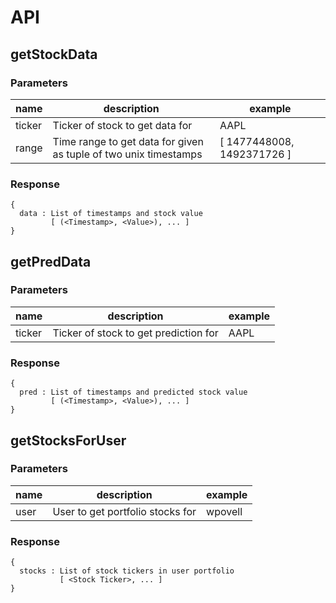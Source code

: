 # API

## getStockData 

### Parameters

| name   | description                                                      | example                    |
|--------|------------------------------------------------------------------|----------------------------|
| ticker | Ticker of stock to get data for                                  | AAPL                       |
| range  | Time range to get data for given as tuple of two unix timestamps | [ 1477448008, 1492371726 ] |

### Response
```
{
  data : List of timestamps and stock value
         [ (<Timestamp>, <Value>), ... ] 
}
```

## getPredData <span id="getPredData"></span>

### Parameters

| name   | description                           | example |
|--------|---------------------------------------|---------|
| ticker | Ticker of stock to get prediction for | AAPL    |

### Response
```
{
  pred : List of timestamps and predicted stock value
         [ (<Timestamp>, <Value>), ... ]
}
```

## getStocksForUser <span id="getStocksForUser"></span>

### Parameters

| name | description                         | example    |
|------|-------------------------------------|------------|
| user | User to get portfolio stocks for    | wpovell    |

### Response
```
{
  stocks : List of stock tickers in user portfolio
           [ <Stock Ticker>, ... ]
}
```
